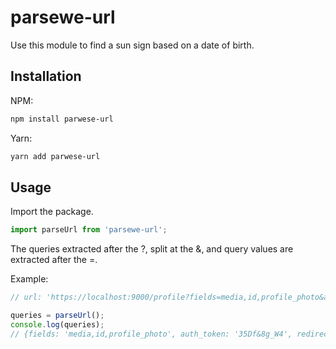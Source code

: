 # parsewe-url

Use this module to find a sun sign based on a date of birth.

## Installation

NPM:

```bash
npm install parwese-url
```

Yarn:

```bash
yarn add parwese-url
```

## Usage

Import the package.

```JavaScript
import parseUrl from 'parsewe-url';
```

The queries extracted after the ?, split at the &, and query values are extracted after the =.

Example:
```JavaScript
// url: 'https://localhost:9000/profile?fields=media,id,profile_photo&auth_token=35Df&8g_W4&redirect=/nextpage' 

queries = parseUrl(); 
console.log(queries); 
// {fields: 'media,id,profile_photo', auth_token: '35Df&8g_W4', redirect: '/nextpage'}
```